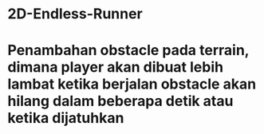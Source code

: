 # 2D-Endless-Runner

# Penambahan obstacle pada terrain, dimana player akan dibuat lebih lambat ketika berjalan obstacle akan hilang dalam beberapa detik atau ketika dijatuhkan